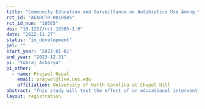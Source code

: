 ```yaml
---
title: "Community Education and Surveillance on Antibiotics Use Among Young Children in Nepal: A Randomized Controlled Trial"
rct_id: "AEARCTR-0010505"
rct_id_num: "10505"
doi: "10.1257/rct.10505-1.0"
date: "2022-11-27"
status: "in_development"
jel: ""
start_year: "2023-01-01"
end_year: "2023-12-31"
pi: "Yubraj Acharya"
pi_other:
  - name: Prajwol Nepal
    email: prajwol@live.unc.edu
    affiliation: University of North Carolina at Chapel Hill
abstract: "This study will test the effect of an educational intervention targeted to parents of young children on non-prescribed antibiotics consumption in Nepal. The outcomes will be tracked using a surveillance system designed specifically for this purpose. "
layout: registration
---
```


